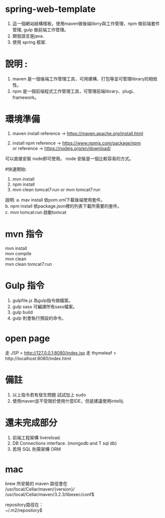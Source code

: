 # spring-web-template
1. 這一個網站結構樣板，使用maven做後端librry與工作管理，npm 做前端套件管理, gulp 做前端工作管理。 
2. 開發語言是java.
3. 使用 spring 框架.

# 說明 :
 1. maven 是一個後端工作管理工具，可用建構、打包等並可管理library的相依性。   
 2. npm 是一個前端程式工作管理工具，可管理前端library、plugi、framework。

# 環境準備
1. maven install
reference -> https://maven.apache.org/install.html   

2. install npm
reference -> https://www.npmjs.com/package/npm   
  or
reference -> https://nodejs.org/en/download/   

可以直接安裝 node即可使用。
node 安裝是一個比較容易的方式。

#快速開始:

 1. mvn install
 2. npm install
 3. mvn clean tomcat7:run or mvn tomcat7:run
 
 說明: 
  a. mav install 依pom.xml下載後端使用套件。   
  b. npm install 依package.json裡的列表下載所需要的套件。   
  c. mvn tomcat:run 啟動tomcat   


# mvn 指令
mvn install   
mvn compile   
mvn clean   
mvn clean tomcat7:run

# Gulp 指令
1. gulpfile.js 為gulp指令搞檔案。
2. gulp sass 可編譯所有sass檔案。
3. gulp build 
3. gulp 則會執行預設的命令。

# open page
走 JSP >  http://127.0.0.1:8080/index.jsp
走 thymeleaf >  http://localhost:8080/index.html
# 備註
1. 以上指令若有發生問題 試試加上 sudo
2. 使用maven並不受限於使用什麼IDE，但是建議使用intellij.

# 還未完成部分
1. 前端工程架構   livereload.
2. DB Connections interface.  (mongodb and T sql db)
3. 若用 SQL 則需架構 ORM 

# mac 
brew 所安裝的 maven 路徑會在   
/usr/local/Cellar/maven/{version}/   
/usr/local/Cellar/maven/3.2.3/libexec/conf$   

repository路徑在：   
~/.m2/repository$ 

